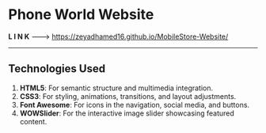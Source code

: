 # Phone World Website

**L I N K** ---> https://zeyadhamed16.github.io/MobileStore-Website/

---

## Technologies Used
1. **HTML5**: For semantic structure and multimedia integration.
2. **CSS3**: For styling, animations, transitions, and layout adjustments.
3. **Font Awesome**: For icons in the navigation, social media, and buttons.
4. **WOWSlider**: For the interactive image slider showcasing featured content.
